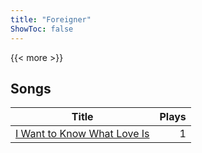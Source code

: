 ```yaml
---
title: "Foreigner"
ShowToc: false
---
```


{{< more >}}

## Songs
Title | Plays 
----- | -----: 
[I Want to Know What Love Is](/songs/i-want-to-know-what-love-is) | 1

